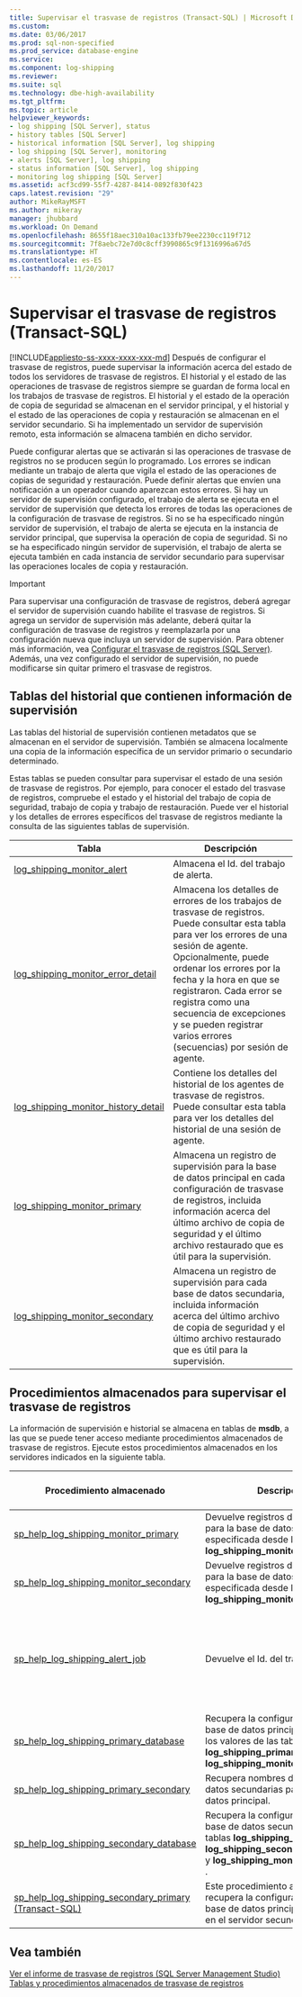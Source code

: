 ```yaml
---
title: Supervisar el trasvase de registros (Transact-SQL) | Microsoft Docs
ms.custom: 
ms.date: 03/06/2017
ms.prod: sql-non-specified
ms.prod_service: database-engine
ms.service: 
ms.component: log-shipping
ms.reviewer: 
ms.suite: sql
ms.technology: dbe-high-availability
ms.tgt_pltfrm: 
ms.topic: article
helpviewer_keywords:
- log shipping [SQL Server], status
- history tables [SQL Server]
- historical information [SQL Server], log shipping
- log shipping [SQL Server], monitoring
- alerts [SQL Server], log shipping
- status information [SQL Server], log shipping
- monitoring log shipping [SQL Server]
ms.assetid: acf3cd99-55f7-4287-8414-0892f830f423
caps.latest.revision: "29"
author: MikeRayMSFT
ms.author: mikeray
manager: jhubbard
ms.workload: On Demand
ms.openlocfilehash: 8655f18aec310a10ac133fb79ee2230cc119f712
ms.sourcegitcommit: 7f8aebc72e7d0c8cff3990865c9f1316996a67d5
ms.translationtype: HT
ms.contentlocale: es-ES
ms.lasthandoff: 11/20/2017
---
```

# <a name="monitor-log-shipping-transact-sql"></a>Supervisar el trasvase de registros (Transact-SQL)
[!INCLUDE[appliesto-ss-xxxx-xxxx-xxx-md](../../includes/appliesto-ss-xxxx-xxxx-xxx-md.md)] Después de configurar el trasvase de registros, puede supervisar la información acerca del estado de todos los servidores de trasvase de registros. El historial y el estado de las operaciones de trasvase de registros siempre se guardan de forma local en los trabajos de trasvase de registros. El historial y el estado de la operación de copia de seguridad se almacenan en el servidor principal, y el historial y el estado de las operaciones de copia y restauración se almacenan en el servidor secundario. Si ha implementado un servidor de supervisión remoto, esta información se almacena también en dicho servidor.  
  
 Puede configurar alertas que se activarán si las operaciones de trasvase de registros no se producen según lo programado. Los errores se indican mediante un trabajo de alerta que vigila el estado de las operaciones de copias de seguridad y restauración. Puede definir alertas que envíen una notificación a un operador cuando aparezcan estos errores. Si hay un servidor de supervisión configurado, el trabajo de alerta se ejecuta en el servidor de supervisión que detecta los errores de todas las operaciones de la configuración de trasvase de registros. Si no se ha especificado ningún servidor de supervisión, el trabajo de alerta se ejecuta en la instancia de servidor principal, que supervisa la operación de copia de seguridad. Si no se ha especificado ningún servidor de supervisión, el trabajo de alerta se ejecuta también en cada instancia de servidor secundario para supervisar las operaciones locales de copia y restauración.  
  
> [!IMPORTANT]  
>  Para supervisar una configuración de trasvase de registros, deberá agregar el servidor de supervisión cuando habilite el trasvase de registros. Si agrega un servidor de supervisión más adelante, deberá quitar la configuración de trasvase de registros y reemplazarla por una configuración nueva que incluya un servidor de supervisión. Para obtener más información, vea [Configurar el trasvase de registros &#40;SQL Server&#41;](../../database-engine/log-shipping/configure-log-shipping-sql-server.md). Además, una vez configurado el servidor de supervisión, no puede modificarse sin quitar primero el trasvase de registros.  
  
## <a name="history-tables-containing-monitoring-information"></a>Tablas del historial que contienen información de supervisión  
 Las tablas del historial de supervisión contienen metadatos que se almacenan en el servidor de supervisión. También se almacena localmente una copia de la información específica de un servidor primario o secundario determinado.  
  
 Estas tablas se pueden consultar para supervisar el estado de una sesión de trasvase de registros. Por ejemplo, para conocer el estado del trasvase de registros, compruebe el estado y el historial del trabajo de copia de seguridad, trabajo de copia y trabajo de restauración. Puede ver el historial y los detalles de errores específicos del trasvase de registros mediante la consulta de las siguientes tablas de supervisión.  
  
|Tabla|Descripción|  
|-----------|-----------------|  
|[log_shipping_monitor_alert](../../relational-databases/system-tables/log-shipping-monitor-alert-transact-sql.md)|Almacena el Id. del trabajo de alerta.|  
|[log_shipping_monitor_error_detail](../../relational-databases/system-tables/log-shipping-monitor-error-detail-transact-sql.md)|Almacena los detalles de errores de los trabajos de trasvase de registros. Puede consultar esta tabla para ver los errores de una sesión de agente. Opcionalmente, puede ordenar los errores por la fecha y la hora en que se registraron. Cada error se registra como una secuencia de excepciones y se pueden registrar varios errores (secuencias) por sesión de agente.|  
|[log_shipping_monitor_history_detail](../../relational-databases/system-tables/log-shipping-monitor-history-detail-transact-sql.md)|Contiene los detalles del historial de los agentes de trasvase de registros. Puede consultar esta tabla para ver los detalles del historial de una sesión de agente.|  
|[log_shipping_monitor_primary](../../relational-databases/system-tables/log-shipping-monitor-primary-transact-sql.md)|Almacena un registro de supervisión para la base de datos principal en cada configuración de trasvase de registros, incluida información acerca del último archivo de copia de seguridad y el último archivo restaurado que es útil para la supervisión.|  
|[log_shipping_monitor_secondary](../../relational-databases/system-tables/log-shipping-monitor-secondary-transact-sql.md)|Almacena un registro de supervisión para cada base de datos secundaria, incluida información acerca del último archivo de copia de seguridad y el último archivo restaurado que es útil para la supervisión.|  
  
## <a name="stored-procedures-for-monitoring-log-shipping"></a>Procedimientos almacenados para supervisar el trasvase de registros  
 La información de supervisión e historial se almacena en tablas de **msdb**, a las que se puede tener acceso mediante procedimientos almacenados de trasvase de registros. Ejecute estos procedimientos almacenados en los servidores indicados en la siguiente tabla.  
  
|Procedimiento almacenado|Descripción|Ejecute este procedimiento en|  
|----------------------|-----------------|---------------------------|  
|[sp_help_log_shipping_monitor_primary](../../relational-databases/system-stored-procedures/sp-help-log-shipping-monitor-primary-transact-sql.md)|Devuelve registros de supervisión para la base de datos principal especificada desde la tabla **log_shipping_monitor_primary** .|Servidor de supervisión o servidor principal|  
|[sp_help_log_shipping_monitor_secondary](../../relational-databases/system-stored-procedures/sp-help-log-shipping-monitor-secondary-transact-sql.md)|Devuelve registros de supervisión para la base de datos secundaria especificada desde la tabla **log_shipping_monitor_secondary** .|Servidor de supervisión o servidor secundario|  
|[sp_help_log_shipping_alert_job](../../relational-databases/system-stored-procedures/sp-help-log-shipping-alert-job-transact-sql.md)|Devuelve el Id. del trabajo de alerta.|Servidor de supervisión, o bien servidor primario o secundario si no hay ningún servidor de supervisión definido|  
|[sp_help_log_shipping_primary_database](../../relational-databases/system-stored-procedures/sp-help-log-shipping-primary-database-transact-sql.md)|Recupera la configuración de la base de datos principal y muestra los valores de las tablas **log_shipping_primary_databases** y **log_shipping_monitor_primary** .|Servidor principal|  
|[sp_help_log_shipping_primary_secondary](../../relational-databases/system-stored-procedures/sp-help-log-shipping-primary-secondary-transact-sql.md)|Recupera nombres de las bases de datos secundarias para una base de datos principal.|Servidor principal|  
|[sp_help_log_shipping_secondary_database](../../relational-databases/system-stored-procedures/sp-help-log-shipping-secondary-database-transact-sql.md)|Recupera la configuración de la base de datos secundaria de las tablas **log_shipping_secondary**, **log_shipping_secondary_databases** y **log_shipping_monitor_secondary** .|Servidor secundario|  
|[sp_help_log_shipping_secondary_primary &#40;Transact-SQL&#41;](../../relational-databases/system-stored-procedures/sp-help-log-shipping-secondary-primary-transact-sql.md)|Este procedimiento almacenado recupera la configuración de una base de datos principal determinada en el servidor secundario.|Servidor secundario|  
  
## <a name="see-also"></a>Vea también  
 [Ver el informe de trasvase de registros &#40;SQL Server Management Studio&#41;](../../database-engine/log-shipping/view-the-log-shipping-report-sql-server-management-studio.md)   
 [Tablas y procedimientos almacenados de trasvase de registros](../../database-engine/log-shipping/log-shipping-tables-and-stored-procedures.md)  
  
  

